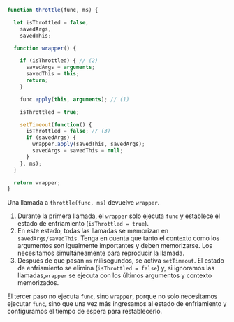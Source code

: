 ```js demo
function throttle(func, ms) {

  let isThrottled = false,
    savedArgs,
    savedThis;

  function wrapper() {

    if (isThrottled) { // (2)
      savedArgs = arguments;
      savedThis = this;
      return;
    }

    func.apply(this, arguments); // (1)

    isThrottled = true;

    setTimeout(function() {
      isThrottled = false; // (3)
      if (savedArgs) {
        wrapper.apply(savedThis, savedArgs);
        savedArgs = savedThis = null;
      }
    }, ms);
  }

  return wrapper;
}
```

Una llamada a `throttle(func, ms)` devuelve `wrapper`.

1. Durante la primera llamada, el `wrapper` solo ejecuta `func` y establece el estado de enfriamiento (`isThrottled = true`).
2. En este estado, todas las llamadas se memorizan en `savedArgs/savedThis`. Tenga en cuenta que tanto el contexto como los argumentos son igualmente importantes y deben memorizarse. Los necesitamos simultáneamente para reproducir la llamada.
3. Después de que pasan `ms` milisegundos, se activa `setTimeout`. El estado de enfriamiento se elimina (`isThrottled = false`) y, si ignoramos las llamadas,`wrapper` se ejecuta con los últimos argumentos y contexto memorizados.

El tercer paso no ejecuta `func`, sino `wrapper`, porque no solo necesitamos ejecutar `func`, sino que una vez más ingresamos al estado de enfriamiento y configuramos el tiempo de espera para restablecerlo.
